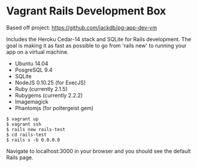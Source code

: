 # Vagrant Rails Development Box

Based off project: https://github.com/jackdb/pg-app-dev-vm

Includes the Heroku Cedar-14 stack and SQLite for Rails development. The goal is making it as fast as possible to go from 'rails new' to running your app on a virtual machine.

* Ubuntu 14.04
* PosgreSQL 9.4
* SQLite
* NodeJS 0.10.25 (for ExecJS)
* Ruby (currently 2.1.5)
* Rubygems (currently 2.2.2)
* Imagemagick
* Phantomjs (for poltergeist gem)

```
$ vagrant up
$ vagrant ssh
$ rails new rails-test
$ cd rails-test
$ rails s -b 0.0.0.0
```

Navigate to localhost:3000 in your browser and you should see the default Rails page.
